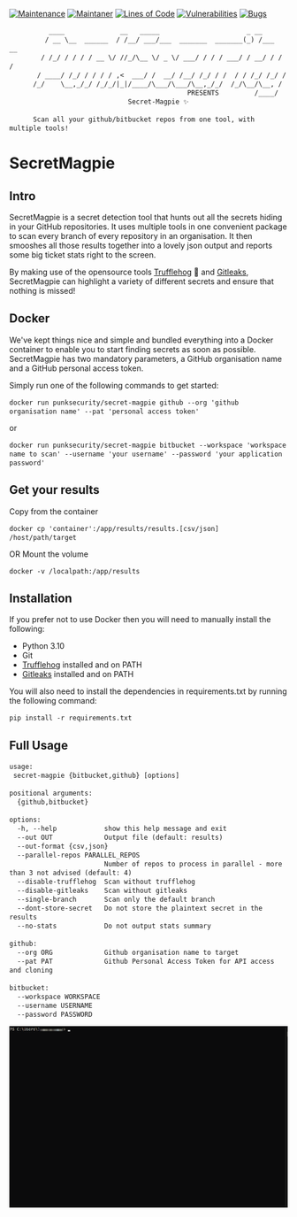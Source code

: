 [![Maintenance](https://img.shields.io/badge/Maintained%3F-yes-green.svg)](https://GitHub.com/punk-security/secret-magpie-cli/graphs/commit-activity)
[![Maintaner](https://img.shields.io/badge/maintainer-PunkSecurity-blue)](https://www.punksecurity.co.uk)
[![Lines of Code](https://sonarcloud.io/api/project_badges/measure?project=punk-security_secret-magpie-cli&metric=ncloc)](https://sonarcloud.io/summary/new_code?id=punk-security_secret-magpie-cli)
[![Vulnerabilities](https://sonarcloud.io/api/project_badges/measure?project=punk-security_secret-magpie-cli&metric=vulnerabilities)](https://sonarcloud.io/summary/new_code?id=punk-security_secret-magpie-cli)
[![Bugs](https://sonarcloud.io/api/project_badges/measure?project=punk-security_secret-magpie-cli&metric=bugs)](https://sonarcloud.io/summary/new_code?id=punk-security_secret-magpie-cli)

```
          ____              __   _____                      _ __       
         / __ \__  ______  / /__/ ___/___  _______  _______(_) /___  __
        / /_/ / / / / __ \/ //_/\__ \/ _ \/ ___/ / / / ___/ / __/ / / /
       / ____/ /_/ / / / / ,<  ___/ /  __/ /__/ /_/ / /  / / /_/ /_/ / 
      /_/    \__,_/_/ /_/_/|_|/____/\___/\___/\__,_/_/  /_/\__/\__, /  
                                             PRESENTS         /____/  
                              Secret-Magpie ✨

      Scan all your github/bitbucket repos from one tool, with multiple tools!
```                                                       
    
# SecretMagpie 

## Intro

SecretMagpie is a secret detection tool that hunts out all the secrets hiding in your GitHub repositories. It uses multiple tools in one convenient package to scan every branch of every repository in an organisation. It then smooshes all those results together into a lovely json output and reports some big ticket stats right to the screen. 

By making use of the opensource tools [Trufflehog](https://github.com/trufflesecurity/trufflehog) 🐷 and [Gitleaks](https://github.com/zricethezav/gitleaks), SecretMagpie can highlight a variety of different secrets and ensure that nothing is missed!

## Docker

We've kept things nice and simple and bundled everything into a Docker container to enable you to start finding secrets as soon as possible. SecretMagpie has two mandatory parameters, a GitHub organisation name and a GitHub personal access token.

Simply run one of the following commands to get started:
```shell
docker run punksecurity/secret-magpie github --org 'github organisation name' --pat 'personal access token'
```
or
```shell
docker run punksecurity/secret-magpie bitbucket --workspace 'workspace name to scan' --username 'your username' --password 'your application password'
```

## Get your results
Copy from the container

```
docker cp 'container':/app/results/results.[csv/json] /host/path/target
```
OR Mount the volume

```
docker -v /localpath:/app/results
```
## Installation

If you prefer not to use Docker then you will need to manually install the following:

* Python 3.10
* Git
* [Trufflehog](https://github.com/trufflesecurity/trufflehog) installed and on PATH
* [Gitleaks](https://github.com/zricethezav/gitleaks) installed and on PATH

You will also need to install the dependencies in requirements.txt by running the following command:

```
pip install -r requirements.txt
```


## Full Usage

```
usage:
 secret-magpie {bitbucket,github} [options]

positional arguments:
  {github,bitbucket}

options:
  -h, --help            show this help message and exit
  --out OUT             Output file (default: results)
  --out-format {csv,json}
  --parallel-repos PARALLEL_REPOS
                        Number of repos to process in parallel - more than 3 not advised (default: 4)
  --disable-trufflehog  Scan without trufflehog
  --disable-gitleaks    Scan without gitleaks
  --single-branch       Scan only the default branch
  --dont-store-secret   Do not store the plaintext secret in the results
  --no-stats            Do not output stats summary

github:
  --org ORG             Github organisation name to target
  --pat PAT             Github Personal Access Token for API access and cloning

bitbucket:
  --workspace WORKSPACE
  --username USERNAME
  --password PASSWORD
```

![CMD](Docs/secret-magpie.gif)
